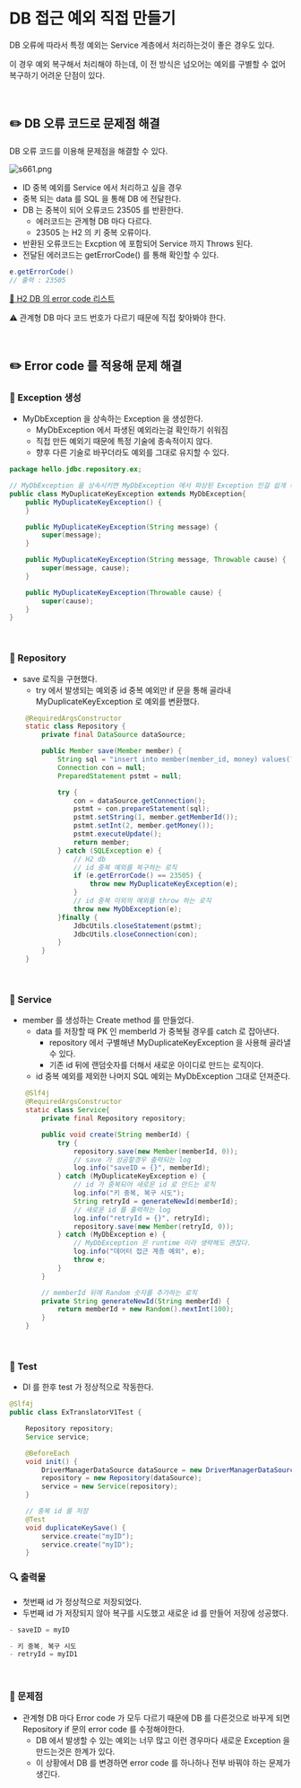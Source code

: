 # DB 접근 예외 직접 만들기

DB 오류에 따라서 특정 예외는 Service 계층에서 처리하는것이 좋은 경우도 있다.

이 경우 예외 복구해서 처리해야 하는데,
이 전 방식은 넘오어는 예외를 구별할 수 없어 복구하기 어려운 단점이 있다.

<br>

## ✏️ DB 오류 코드로 문제점 해결

DB 오류 코드를 이용해 문제점을 해결할 수 있다.

![s661.png](DB%20%E1%84%8C%E1%85%A5%E1%86%B8%E1%84%80%E1%85%B3%E1%86%AB%20%E1%84%8B%E1%85%A8%E1%84%8B%E1%85%AC%20%E1%84%8C%E1%85%B5%E1%86%A8%E1%84%8C%E1%85%A5%E1%86%B8%20%E1%84%86%E1%85%A1%E1%86%AB%E1%84%83%E1%85%B3%E1%86%AF%E1%84%80%E1%85%B5%2087c1f138379b46759318b1c1d170c4d4/s661.png)

- ID 중복 예외를 Service 에서 처리하고 싶을 경우
- 중복 되는 data 를 SQL 을 통해 DB 에 전달한다.
- DB 는 중복이 되어 오류코드 23505 를 반환한다.
    - 에러코드는 관계형 DB 마다 다르다.
    - 23505 는 H2 의 키 중복 오류이다.
- 반환된 오류코드는 Excption 에 포함되어 Service 까지 Throws 된다.
- 전달된 에러코드는 getErrorCode() 를 통해 확인할 수 있다.

```java
e.getErrorCode()
// 출력 : 23505
```

[🔗 H2 DB 의 error code 리스트](https://www.h2database.com/javadoc/org/h2/api/ErrorCode.html)

⚠️ 관계형 DB 마다 코드 번호가 다르기 때문에 직접 찾아봐야 한다.

<br>

## ✏️ Error code 를 적용해 문제 해결

### 📍 Exception 생성

- MyDbException 을 상속하는 Exception 을 생성한다.
    - MyDbException 에서 파생된 예외라는걸 확인하기 쉬워짐
    - 직접 만든 예외기 때문에 특정 기술에 종속적이지 않다.
    - 향후 다른 기술로 바꾸더라도 예외를 그대로 유지할 수 있다.

```java
package hello.jdbc.repository.ex;

// MyDbException 을 상속시키면 MyDbException 에서 파상된 Exception 인걸 쉽게 확인할 수 있다.
public class MyDuplicateKeyException extends MyDbException{
    public MyDuplicateKeyException() {
    }

    public MyDuplicateKeyException(String message) {
        super(message);
    }

    public MyDuplicateKeyException(String message, Throwable cause) {
        super(message, cause);
    }

    public MyDuplicateKeyException(Throwable cause) {
        super(cause);
    }
}
```

<br>

### 📍 Repository

- save 로직을 구현했다.
    - try 에서 발생되는 예외중 id 중복 예외만 if 문을 통해 골라내 MyDuplicateKeyException 로 예외를 변환했다.

```java
    @RequiredArgsConstructor
    static class Repository {
        private final DataSource dataSource;

        public Member save(Member member) {
            String sql = "insert into member(member_id, money) values(?,?)";
            Connection con = null;
            PreparedStatement pstmt = null;

            try {
                con = dataSource.getConnection();
                pstmt = con.prepareStatement(sql);
                pstmt.setString(1, member.getMemberId());
                pstmt.setInt(2, member.getMoney());
                pstmt.executeUpdate();
                return member;
            } catch (SQLException e) {
                // H2 db
                // id 중복 예외를 복구하는 로직
                if (e.getErrorCode() == 23505) {
                    throw new MyDuplicateKeyException(e);
                }
                // id 중복 이외의 예외를 throw 하는 로직
                throw new MyDbException(e);
            }finally {
                JdbcUtils.closeStatement(pstmt);
                JdbcUtils.closeConnection(con);
            }
        }
    }
```

<br>

### 📍 Service

- member 를 생성하는 Create method 를 만들었다.
    - data 를 저장할 때 PK 인 memberId 가 중복될 경우를 catch 로 잡아낸다.
        - repository 에서 구별해낸 MyDuplicateKeyException 을 사용해 골라낼 수 있다.
        - 기존 id 뒤에 랜덤숫자를 더해서 새로운 아이디로 만드는 로직이다.
    - id 중복 예외를 제외한 나머지 SQL 예외는 MyDbException 그대로 던져준다.

```java
    @Slf4j
    @RequiredArgsConstructor
    static class Service{
        private final Repository repository;

        public void create(String memberId) {
            try {
                repository.save(new Member(memberId, 0));
                // save 가 성공할경우 출력되는 log
                log.info("saveID = {}", memberId);
            } catch (MyDuplicateKeyException e) {
                // id 가 중복되어 새로운 id 로 만드는 로직
                log.info("키 중복, 복구 시도");
                String retryId = generateNewId(memberId);
                // 새로운 id 를 출력하는 log
                log.info("retryId = {}", retryId);
                repository.save(new Member(retryId, 0));
            } catch (MyDbException e) {
                // MyDbException 은 runtime 이라 생략해도 괜찮다.
                log.info("데어터 접근 계층 예외", e);
                throw e;
            }
        }

        // memberId 뒤에 Random 숫자를 추가하는 로직
        private String generateNewId(String memberId) {
            return memberId + new Random().nextInt(100);
        }
    }
```

<br>

### 📍 Test

- DI 를 한후 test 가 정상적으로 작동한다.

```java
@Slf4j
public class ExTranslatorV1Test {

    Repository repository;
    Service service;

    @BeforeEach
    void init() {
        DriverManagerDataSource dataSource = new DriverManagerDataSource(URL, USERNAME, PASSWORD);
        repository = new Repository(dataSource);
        service = new Service(repository);
    }

    // 중복 id 를 저장
    @Test
    void duplicateKeySave() {
        service.create("myID");
        service.create("myID");
    }
```

### 🔍 출력물

- 첫번째 id 가 정상적으로 저장되었다.
- 두번째 id 가 저장되지 않아 복구를 시도했고 새로운 id 를 만들어 저장에 성공했다.

```java
- saveID = myID

- 키 중복, 복구 시도
- retryId = myID1
```

<br>

### 📍 문제점

- 관계형 DB 마다 Error code 가 모두 다르기 때문에 DB 를 다른것으로 바꾸게 되면 Repository if 문의 error code 를 수정해야한다.
    - DB 에서 발생할 수 있는 예외는 너무 많고 이런 경우마다 새로운 Exception 을 만드는것은 한계가 있다.
    - 이 상황에서 DB 를 변경하면 error code 를 하나하나 전부 바꿔야 하는 문제가 생긴다.